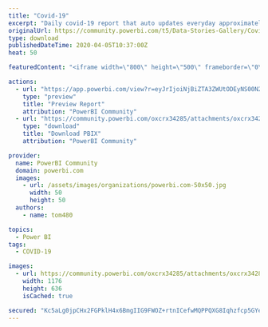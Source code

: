 ```yaml
---
title: "Covid-19"
excerpt: "Daily covid-19 report that auto updates everyday approximately 6:30PM Arizona timezone. Datasource is Johns Hopkins github. I have provided the .pbix"
originalUrl: https://community.powerbi.com/t5/Data-Stories-Gallery/Covid-19/m-p/1008733
type: download
publishedDateTime: 2020-04-05T10:37:00Z
heat: 50

featuredContent: "<iframe width=\"800\" height=\"500\" frameborder=\"0\" src=\"https://app.powerbi.com/view?r=eyJrIjoiNjBiZTA3ZWUtODEyNS00N2VkLTk1OGItN2QzN2U1NzE3YmY5IiwidCI6IjlkOWNlNDNhLTcyMGUtNGZmMi1hNWNhLWEzNWU1ZDNkYzM2OCIsImMiOjZ9\"></iframe>"

actions:
  - url: "https://app.powerbi.com/view?r=eyJrIjoiNjBiZTA3ZWUtODEyNS00N2VkLTk1OGItN2QzN2U1NzE3YmY5IiwidCI6IjlkOWNlNDNhLTcyMGUtNGZmMi1hNWNhLWEzNWU1ZDNkYzM2OCIsImMiOjZ9"
    type: "preview"
    title: "Preview Report"
    attribution: "PowerBI Community"
  - url: "https://community.powerbi.com/oxcrx34285/attachments/oxcrx34285/DataStoriesGallery/3682/4/C19_dataset-032020.pbix"
    type: "download"
    title: "Download PBIX"
    attribution: "PowerBI Community"

provider:
  name: PowerBI Community
  domain: powerbi.com
  images:
    - url: /assets/images/organizations/powerbi.com-50x50.jpg
      width: 50
      height: 50
  authors:
    - name: tom480

topics:
  - Power BI
tags:
  - COVID-19

images:
  - url: https://community.powerbi.com/oxcrx34285/attachments/oxcrx34285/DataStoriesGallery/3682/3/covid-19-04062020-pbi.jpg
    width: 1176
    height: 636
    isCached: true

secured: "Kc5aLg0jpCHx2FGPklH4x6BmgIIG9FWOZ+rtnICefwMQPPQXG8Iqhzfcp5GYeM98HKQ7kFrQ9PK8x4p6xDv0CADLYgoxusBnUIHiIjshytyqULh4Hhp4zj7R6uNal4CK+p7ulz3JXHnTODcqDOqREKVgFAXeFcDVwtRFyKjt7e86Hxdz1rjryqc7/55qYw60NSVG7lYjH0ynVfF1t4lOqU1/TmIvosf2WNM4WwuOdd/yFMWXkIn6jia6iB6WU6lH45w470VrLcOJBdzQXgE/LB2SXIDCaFOPxPXzCFBdUXKkdqGQCGVc+gm0La0PsWcg6eOcZ1HgWX3pZd7O14z9zBsWTIpHjWfPXfKFMwP6rGhAlougdFRUgXMqqHWwqIWFqggYoUAhMPAYESvNLBtYDg==;KoXuWGB4nX5A9oCakARW4w=="
---
```


